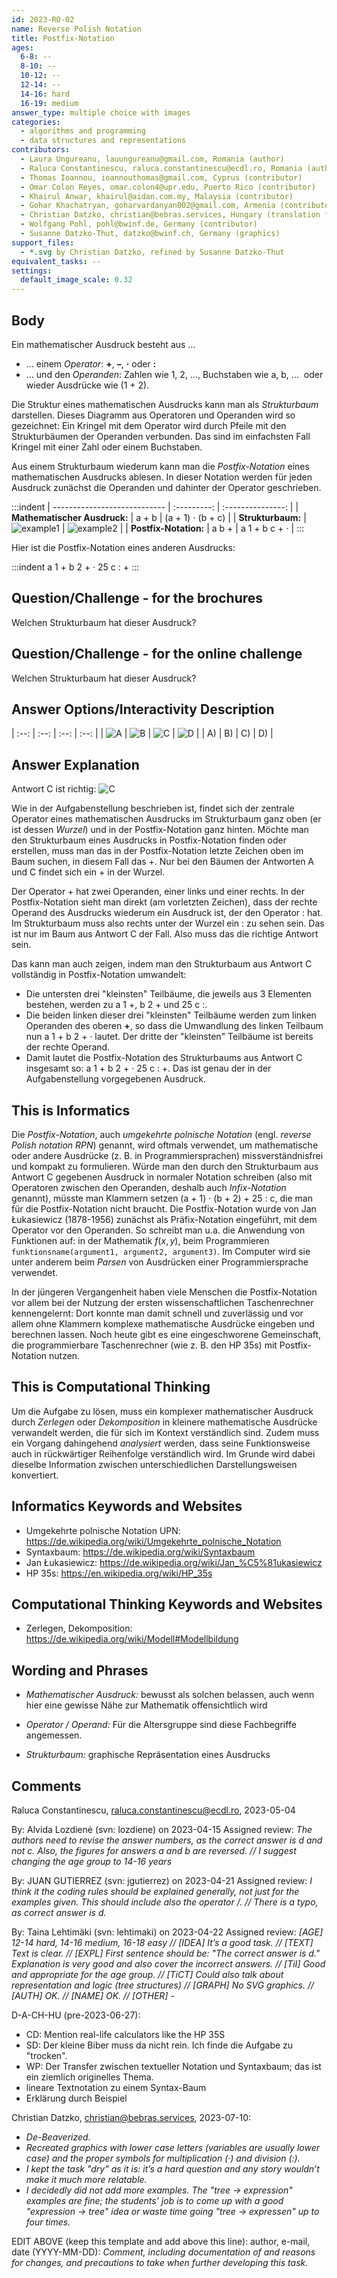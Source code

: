 ```yaml
---
id: 2023-RO-02
name: Reverse Polish Notation
title: Postfix-Notation
ages:
  6-8: --
  8-10: --
  10-12: --
  12-14: --
  14-16: hard
  16-19: medium
answer_type: multiple choice with images
categories:
  - algorithms and programming
  - data structures and representations
contributors: 
  - Laura Ungureanu, lauungureanu@gmail.com, Romania (author)
  - Raluca Constantinescu, raluca.constantinescu@ecdl.ro, Romania (author)
  - Thomas Ioannou, ioannouthomas@gmail.com, Cyprus (contributor)
  - Omar Colon Reyes, omar.colon4@upr.edu, Puerto Rico (contributor)
  - Khairul Anwar, khairul@aidan.com.my, Malaysia (contributor)
  - Gohar Khachatryan, goharvardanyan002@gmail.com, Armenia (contributor)
  - Christian Datzko, christian@bebras.services, Hungary (translation from English into German, graphics)
  - Wolfgang Pohl, pohl@bwinf.de, Germany (contributor)
  - Susanne Datzko-Thut, datzko@bwinf.ch, Germany (graphics)
support_files:
  - *.svg by Christian Datzko, refined by Susanne Datzko-Thut
equivalent_tasks: --
settings:
  default_image_scale: 0.32
---
```



## Body

Ein mathematischer Ausdruck besteht aus ...
- ... einem _Operator_: **+**, **–**, **·** oder **:**
- ... und den _Operanden_: Zahlen wie 1, 2, …, Buchstaben wie a, b, …  oder wieder Ausdrücke wie (1 + 2).

Die Struktur eines mathematischen Ausdrucks kann man als _Strukturbaum_ darstellen.
Dieses Diagramm aus Operatoren und Operanden wird so gezeichnet:
Ein Kringel mit dem Operator wird durch Pfeile mit den Strukturbäumen der Operanden verbunden.
Das sind im einfachsten Fall Kringel mit einer Zahl oder einem Buchstaben.

Aus einem Strukturbaum wiederum kann man die _Postfix-Notation_ eines mathematischen Ausdrucks ablesen.
In dieser Notation werden für jeden Ausdruck zunächst die Operanden und dahinter der Operator geschrieben.

:::indent
| ---------------------------- | :---------: | :---------------: |
| **Mathematischer Ausdruck:** |   a + b     | (a + 1) ⋅ (b + c) |
| **Strukturbaum:**            | ![example1] |   ![example2]     |
| **Postfix-Notation:**        |   a b +     |   a 1 + b c + ⋅   |
:::

[example1]: graphics/2023-RO-02-example1-compatible.svg
[example2]: graphics/2023-RO-02-example2-compatible.svg

Hier ist die Postfix-Notation eines anderen Ausdrucks:

:::indent
a 1 + b 2 + · 25 c : +
:::

## Question/Challenge - for the brochures

Welchen Strukturbaum hat dieser Ausdruck?

## Question/Challenge - for the online challenge

Welchen Strukturbaum hat dieser Ausdruck?

## Answer Options/Interactivity Description

[A]: graphics/2023-RO-02-answerA-compatible.svg
[B]: graphics/2023-RO-02-answerB-compatible.svg
[C]: graphics/2023-RO-02-answerC-compatible.svg
[D]: graphics/2023-RO-02-answerD-compatible.svg

| :--: | :--: | :--: | :--: |
| ![A] | ![B] | ![C] | ![D] |
|  A)  |  B)  |  C)  |  D)  |

## Answer Explanation

Antwort C ist richtig: ![C]

Wie in der Aufgabenstellung beschrieben ist, findet sich der zentrale Operator eines mathematischen Ausdrucks im Strukturbaum ganz oben (er ist dessen _Wurzel_) und in der Postfix-Notation ganz hinten.  Möchte man den Strukturbaum eines Ausdrucks in Postfix-Notation finden oder erstellen, muss man das in der Postfix-Notation letzte Zeichen oben im Baum suchen, in diesem Fall das +. Nur bei den Bäumen der Antworten A und C findet sich ein + in der Wurzel.

Der Operator + hat zwei Operanden, einer links und einer rechts.  In der Postfix-Notation sieht man direkt (am vorletzten Zeichen), dass der rechte Operand des Ausdrucks wiederum ein Ausdruck ist, der den Operator : hat.  Im Strukturbaum muss also rechts unter der Wurzel ein : zu sehen sein.  Das ist nur im Baum aus Antwort C der Fall.  Also muss das die richtige Antwort sein. 

Das kann man auch zeigen, indem man den Strukturbaum aus Antwort C vollständig in Postfix-Notation umwandelt:
- Die untersten drei "kleinsten" Teilbäume, die jeweils aus 3 Elementen bestehen, werden zu a 1 +, b 2 + und 25 c :.
- Die beiden linken dieser drei "kleinsten" Teilbäume werden zum linken Operanden des oberen **+**, so dass die Umwandlung des linken Teilbaum nun a 1 + b 2 + · lautet. Der dritte der "kleinsten" Teilbäume ist bereits der rechte Operand.
- Damit lautet die Postfix-Notation des Strukturbaums aus Antwort C insgesamt so:  a 1 + b 2 + · 25 c : +.  Das ist genau der in der Aufgabenstellung vorgegebenen Ausdruck.

## This is Informatics

Die _Postfix-Notation_, auch _umgekehrte polnische Notation_ (engl. _reverse Polish notation RPN_) genannt, wird oftmals verwendet, um mathematische oder andere Ausdrücke (z. B. in Programmiersprachen) missverständnisfrei und kompakt zu formulieren. Würde man den durch den Strukturbaum aus Antwort C gegebenen Ausdruck in normaler Notation schreiben (also mit Operatoren zwischen den Operanden, deshalb auch _Infix-Notation_ genannt), müsste man Klammern setzen (a + 1) · (b + 2) + 25 : c, die man für die Postfix-Notation nicht braucht. Die Postfix-Notation wurde von Jan Łukasiewicz (1878-1956) zunächst als Präfix-Notation eingeführt, mit dem Operator vor den Operanden.  So schreibt man u.a. die Anwendung von Funktionen auf: in der Mathematik $f(x, y)$, beim Programmieren `funktionsname(argument1, argument2, argument3)`.  Im Computer wird sie unter anderem beim _Parsen_ von Ausdrücken einer Programmiersprache verwendet.

In der jüngeren Vergangenheit haben viele Menschen die Postfix-Notation vor allem bei der Nutzung der ersten wissenschaftlichen Taschenrechner kennengelernt:  Dort konnte man damit schnell und zuverlässig und vor allem ohne Klammern komplexe mathematische Ausdrücke eingeben und berechnen lassen.  Noch heute gibt es eine eingeschworene Gemeinschaft, die programmierbare Taschenrechner (wie z. B. den HP 35s) mit Postfix-Notation nutzen.

## This is Computational Thinking

Um die Aufgabe zu lösen, muss ein komplexer mathematischer Ausdruck durch _Zerlegen_ oder _Dekomposition_ in kleinere mathematische Ausdrücke verwandelt werden, die für sich im Kontext verständlich sind. Zudem muss ein Vorgang dahingehend _analysiert_ werden, dass seine Funktionsweise auch in rückwärtiger Reihenfolge verständlich wird. Im Grunde wird dabei dieselbe Information zwischen unterschiedlichen Darstellungsweisen konvertiert.

## Informatics Keywords and Websites

- Umgekehrte polnische Notation UPN: https://de.wikipedia.org/wiki/Umgekehrte_polnische_Notation
- Syntaxbaum: https://de.wikipedia.org/wiki/Syntaxbaum
- Jan Łukasiewicz: https://de.wikipedia.org/wiki/Jan_%C5%81ukasiewicz
- HP 35s: https://en.wikipedia.org/wiki/HP_35s

## Computational Thinking Keywords and Websites

- Zerlegen, Dekomposition: https://de.wikipedia.org/wiki/Modell#Modellbildung

## Wording and Phrases

- _Mathematischer Ausdruck:_ bewusst als solchen belassen, auch wenn hier eine gewisse Nähe zur Mathematik offensichtlich wird

- _Operator / Operand:_ Für die Altersgruppe sind diese Fachbegriffe angemessen.

- _Strukturbaum:_ graphische Repräsentation eines Ausdrucks

## Comments

Raluca Constantinescu, raluca.constantinescu@ecdl.ro, 2023-05-04
 
By: Alvida Lozdienė (svn: lozdiene) on 2023-04-15 Assigned review: _The authors need to revise the answer numbers, as the correct answer is d and not c. Also, the figures for answers a and b are reversed. // I suggest changing the age group to 14-16 years_

By: JUAN GUTIERREZ (svn: jgutierrez) on 2023-04-21 Assigned review: _I think it the coding rules should be explained generally, not just for the examples given. This should include also the operator /. // There is a typo, as correct answer is d._

By: Taina Lehtimäki (svn: lehtimaki) on 2023-04-22 Assigned review: _[AGE] 12-14 hard, 14-16 medium, 16-18 easy // [IDEA] It’s a good task. // [TEXT] Text is clear. // [EXPL] First sentence should be: "The correct answer is d."  Explanation is very good and also cover the incorrect answers. // [TiI] Good and appropriate for the age group. // [TiCT] Could also talk about representation and logic (tree structures) // [GRAPH] No SVG graphics. // [AUTH] OK. // [NAME] OK. // [OTHER] -_

D-A-CH-HU (pre-2023-06-27):
- CD: Mention real-life calculators like the HP 35S
- SD: Der kleine Biber muss da nicht rein. Ich finde die Aufgabe zu "trocken".
- WP: Der Transfer zwischen textueller Notation und Syntaxbaum; das ist ein ziemlich originelles Thema.
- lineare Textnotation zu einem Syntax-Baum
- Erklärung durch Beispiel

Christian Datzko, christian@bebras.services, 2023-07-10:
- _De-Beaverized._
- _Recreated graphics with lower case letters (variables are usually lower case) and the proper symbols for multiplication (·) and division (:)._
- _I kept the task "dry" as it is: it’s a hard question and any story wouldn’t make it much more relatable._
- _I decidedly did not add more examples. The "tree → expression" examples are fine; the students’ job is to come up with a good "expression → tree" idea or waste time going "tree → expressen" up to four times._

EDIT ABOVE (keep this template and add above this line): author, e-mail, date (YYYY-MM-DD): _Comment, including documentation of and reasons for changes, and precautions to take when further developing this task._